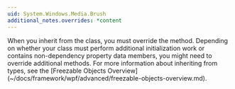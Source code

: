 ```yaml
---
uid: System.Windows.Media.Brush
additional_notes.overrides: *content
---
```


<p>When you inherit from the <xref href="System.Windows.Media.Brush"></xref> class, you must override the <xref href="System.Windows.Freezable.CreateInstanceCore"></xref> method. Depending on whether your class must perform additional initialization work or contains non-dependency property data members, you might need to override additional <xref href="System.Windows.Freezable"></xref> methods. For more information about inheriting from <xref href="System.Windows.Freezable"></xref> types, see the [Freezable Objects Overview](~/docs/framework/wpf/advanced/freezable-objects-overview.md).</p>


